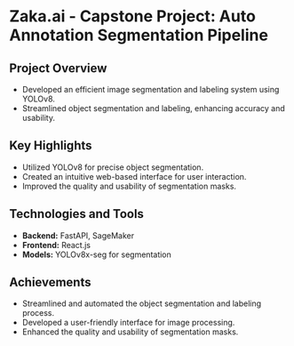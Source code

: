 # Zaka.ai - Capstone Project: Auto Annotation Segmentation Pipeline

## Project Overview
- Developed an efficient image segmentation and labeling system using YOLOv8.
- Streamlined object segmentation and labeling, enhancing accuracy and usability.

## Key Highlights
- Utilized YOLOv8 for precise object segmentation.
- Created an intuitive web-based interface for user interaction.
- Improved the quality and usability of segmentation masks.

## Technologies and Tools
- **Backend:** FastAPI, SageMaker
- **Frontend:** React.js
- **Models:** YOLOv8x-seg for segmentation

## Achievements
- Streamlined and automated the object segmentation and labeling process.
- Developed a user-friendly interface for image processing.
- Enhanced the quality and usability of segmentation masks.
